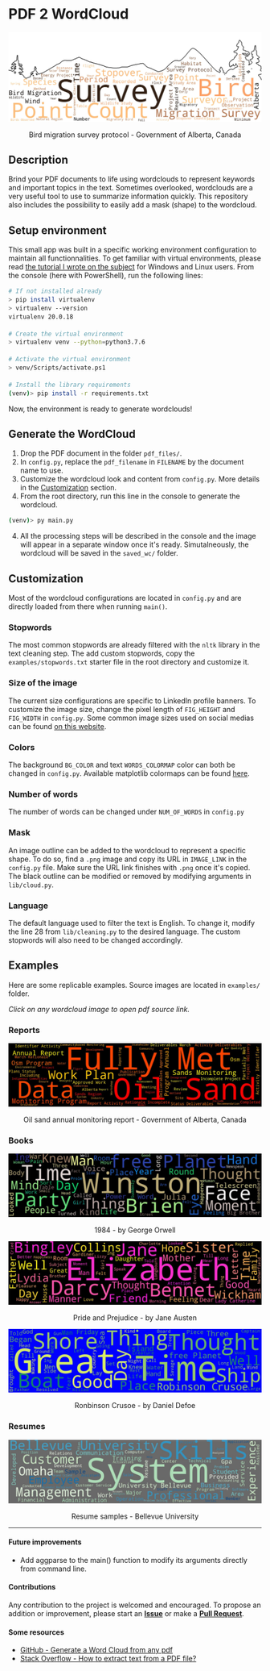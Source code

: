 # PDF 2 WordCloud

[![](examples\aep-bird-migration-protocol-2020_wordcloud_20200505_191939.jpeg)](https://open.alberta.ca/publications/bird-migration-survey-protocol)
<p style="text-align: center;">Bird migration survey protocol - Government of Alberta, Canada</p>

## Description
Brind your PDF documents to life using wordclouds to represent keywords and important topics in the text. Sometimes overlooked, wordclouds are a very useful tool to use to summarize information quickly. This repository also includes the possibility to easily add a mask (shape) to the wordcloud.

## Setup environment
This small app was built in a specific working environment configuration to maintain all functionnalities. To get familiar with virtual environments, please read [the tutorial I wrote on the subject](https://github.com/gstaxy/tutorials/blob/master/how_to_use_virtualenv.md) for Windows and Linux users. From the console (here with PowerShell), run the following lines:

```bash
# If not installed already
> pip install virtualenv
> virtualenv --version
virtualenv 20.0.18

# Create the virtual environment
> virtualenv venv --python=python3.7.6

# Activate the virtual environment
> venv/Scripts/activate.ps1

# Install the library requirements
(venv)> pip install -r requirements.txt
```
Now, the environment is ready to generate wordclouds!

## Generate the WordCloud
1. Drop the PDF document in the folder `pdf_files/`.
2. In `config.py`, replace the `pdf_filename` in `FILENAME` by the document name to use.
2. Customize the wordcloud look and content from `config.py`. More details in the [Customization](#customization) section.
3. From the root directory, run this line in the console to generate the wordcloud.
```bash
(venv)> py main.py
```
4. All the processing steps will be described in the console and the image will appear in a separate window once it's ready. Simutalneously, the wordcloud will be saved in the `saved_wc/` folder.

## Customization
Most of the wordcloud configurations are located in `config.py` and are directly loaded from there when running `main()`.

### Stopwords
The most common stopwords are already filtered with the `nltk` library in the text cleaning step. The add custom stopwords, copy the `examples/stopwords.txt` starter file in the root directory and customize it.

### Size of the image
The current size configurations are specific to LinkedIn profile banners. To customize the image size, change the pixel length of `FIG_HEIGHT` and `FIG_WIDTH` in `config.py`. Some common image sizes used on social medias can be found [on this website](https://louisem.com/2852/social-media-cheat-sheet-sizes).

### Colors
The background `BG_COLOR` and text `WORDS_COLORMAP` color can both be changed in `config.py`. Available matplotlib colormaps can be found [here](https://matplotlib.org/examples/color/colormaps_reference.html).

### Number of words
The number of words can be changed under `NUM_OF_WORDS` in `config.py`

### Mask
An image outline can be added to the wordcloud to represent a specific shape. To do so, find a `.png` image and copy its URL in `IMAGE_LINK` in the `config.py` file. Make sure the URL link finishes with `.png` once it's copied. The black outline can be modified or removed by modifying arguments in `lib/cloud.py`.

### Language
The default language used to filter the text is English. To change it, modify the line 28 from `lib/cleaning.py` to the desired language. The custom stopwords will also need to be changed accordingly.

## Examples
Here are some replicable examples. Source images are located in `examples/` folder.

*Click on any wordcloud image to open pdf source link.*

### Reports
[![](examples\aep-2018-19-oil-sands-monitoring-annual-report-2019-09_wordcloud_20200505_185822.jpeg)](https://open.alberta.ca/publications/2562-9182)
<p style="text-align: center;">Oil sand annual monitoring report - Government of Alberta, Canada</p>

### Books
[![](examples\1984_wordcloud_20200505_183953.jpeg)](https://www.planetebook.com/1984/)
<p style="text-align: center;">1984 - by George Orwell</p>

[![](examples\pandp12p2_wordcloud_20200505_184109.jpeg)](https://www.gutenberg.org/ebooks/1342)
<p style="text-align: center;">Pride and Prejudice - by Jane Austen</p>

[![](examples\robinson-crusoe_wordcloud_20200505_184250.jpeg)](https://www.planetebook.com/robinson-crusoe/)
<p style="text-align: center;">Ronbinson Crusoe - by Daniel Defoe</p>

### Resumes
[![](examples\resume-samples_wordcloud_20200505_184913.jpeg)](https://www.bellevue.edu/student-support/career-services/pdfs/resume-samples.pdf)
<p style="text-align: center;">Resume samples - Bellevue University</p>

---
#### Future improvements
* Add aggparse to the main() function to modify its arguments directly from command line.

#### Contributions
Any contribution to the project is welcomed and encouraged. To propose an addition or improvement, please start an **[Issue](https://github.com/gstaxy/pdf2wordcloud/issues)** or make a **[Pull Request](https://github.com/gstaxy/pdf2wordcloud/pulls)**.

#### Some resources
* [GitHub - Generate a Word Cloud from any pdf](https://github.com/piyushkhemka/Pdf-to-Word-Cloud)
* [Stack Overflow - How to extract text from a PDF file?](https://stackoverflow.com/questions/34837707/how-to-extract-text-from-a-pdf-file)
